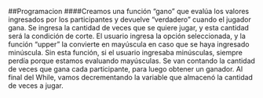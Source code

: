 ##Programacion
####Creamos una función “gano” que evalúa los valores ingresados por los participantes y devuelve “verdadero” cuando el jugador gana. Se ingresa la cantidad de veces que se quiere jugar, y esta cantidad será la condición de corte. El usuario ingresa la opción seleccionada, y la función “upper” la convierte en mayúscula en caso que se haya ingresado minúscula. Sin esta función, si el usuario ingresaba minúsculas, siempre perdía porque estamos evaluando mayúsculas. Se van contando la cantidad de veces que gana cada participante, para luego obtener un ganador. Al final del While, vamos decrementando la variable que almacenó la cantidad de veces a jugar.
